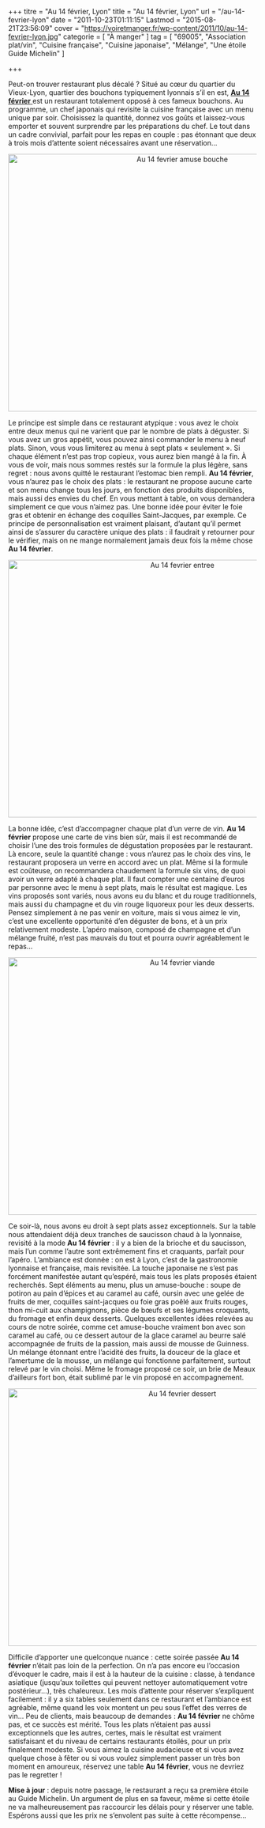 +++
titre = "Au 14 février, Lyon"
title = "Au 14 février, Lyon"
url = "/au-14-fevrier-lyon"
date = "2011-10-23T01:11:15"
Lastmod = "2015-08-21T23:56:09"
cover = "https://voiretmanger.fr/wp-content/2011/10/au-14-fevrier-lyon.jpg"
categorie = [ "À manger" ]
tag = [ "69005", "Association plat/vin", "Cuisine française", "Cuisine japonaise", "Mélange", "Une étoile Guide Michelin" ]

+++

<p>Peut-on trouver restaurant plus décalé ? Situé au cœur du quartier du Vieux-Lyon, quartier des bouchons typiquement lyonnais s&rsquo;il en est, <a href="http://au14fevrier.com/vieux-lyon/"><strong>Au 14 février</strong> </a>est un restaurant totalement opposé à ces fameux bouchons. Au programme, un chef japonais qui revisite la cuisine française avec un menu unique par soir. Choisissez la quantité, donnez vos goûts et laissez-vous emporter et souvent surprendre par les préparations du chef. Le tout dans un cadre convivial, parfait pour les repas en couple : pas étonnant que deux à trois mois d&rsquo;attente soient nécessaires avant une réservation…</p>
<div style="text-align: center;"><img class="aligncenter" style="border-style: initial; border-color: initial; border-width: 0px;" src="https://voiretmanger.fr/wp-content/2011/10/au-14-fevrier-amuse-bouche.jpg" alt="Au 14 fevrier amuse bouche" width="690" height="521" border="0" /></div>
<p>Le principe est simple dans ce restaurant atypique : vous avez le choix entre deux menus qui ne varient que par le nombre de plats à déguster. Si vous avez un gros appétit, vous pouvez ainsi commander le menu à neuf plats. Sinon, vous vous limiterez au menu à sept plats &laquo;&nbsp;seulement&nbsp;&raquo;. Si chaque élément n&rsquo;est pas trop copieux, vous aurez bien mangé à la fin. À vous de voir, mais nous sommes restés sur la formule la plus légère, sans regret : nous avons quitté le restaurant l&rsquo;estomac bien rempli. <strong>Au 14 février</strong>, vous n&rsquo;aurez pas le choix des plats : le restaurant ne propose aucune carte et son menu change tous les jours, en fonction des produits disponibles, mais aussi des envies du chef. En vous mettant à table, on vous demandera simplement ce que vous n&rsquo;aimez pas. Une bonne idée pour éviter le foie gras et obtenir en échange des coquilles Saint-Jacques, par exemple. Ce principe de personnalisation est vraiment plaisant, d&rsquo;autant qu&rsquo;il permet ainsi de s&rsquo;assurer du caractère unique des plats : il faudrait y retourner pour le vérifier, mais on ne mange normalement jamais deux fois la même chose <strong>Au 14 février</strong>.</p>
<div style="text-align: center;"><img class="aligncenter" style="border-style: initial; border-color: initial; border-width: 0px;" src="https://voiretmanger.fr/wp-content/2011/10/au-14-fevrier-entree.jpg" alt="Au 14 fevrier entree" width="690" height="521" border="0" /></div>
<p>La bonne idée, c&rsquo;est d&rsquo;accompagner chaque plat d&rsquo;un verre de vin. <strong>Au 14 février</strong> propose une carte de vins bien sûr, mais il est recommandé de choisir l&rsquo;une des trois formules de dégustation proposées par le restaurant. Là encore, seule la quantité change : vous n&rsquo;aurez pas le choix des vins, le restaurant proposera un verre en accord avec un plat. Même si la formule est coûteuse, on recommandera chaudement la formule six vins, de quoi avoir un verre adapté à chaque plat. Il faut compter une centaine d&rsquo;euros par personne avec le menu à sept plats, mais le résultat est magique. Les vins proposés sont variés, nous avons eu du blanc et du rouge traditionnels, mais aussi du champagne et du vin rouge liquoreux pour les deux desserts. Pensez simplement à ne pas venir en voiture, mais si vous aimez le vin, c&rsquo;est une excellente opportunité d&rsquo;en déguster de bons, et à un prix relativement modeste. L&rsquo;apéro maison, composé de champagne et d&rsquo;un mélange fruité, n&rsquo;est pas mauvais du tout et pourra ouvrir agréablement le repas…</p>
<div style="text-align: center;"><img class="aligncenter" style="border-style: initial; border-color: initial; border-width: 0px;" src="https://voiretmanger.fr/wp-content/2011/10/au-14-fevrier-viande.jpg" alt="Au 14 fevrier viande" width="690" height="521" border="0" /></div>
<p>Ce soir-là, nous avons eu droit à sept plats assez exceptionnels. Sur la table nous attendaient déjà deux tranches de saucisson chaud à la lyonnaise, revisité à la mode <strong>Au 14 février</strong> : il y a bien de la brioche et du saucisson, mais l&rsquo;un comme l&rsquo;autre sont extrêmement fins et craquants, parfait pour l&rsquo;apéro. L&rsquo;ambiance est donnée : on est à Lyon, c&rsquo;est de la gastronomie lyonnaise et française, mais revisitée. La touche japonaise ne s&rsquo;est pas forcément manifestée autant qu&rsquo;espéré, mais tous les plats proposés étaient recherchés. Sept éléments au menu, plus un amuse-bouche : soupe de potiron au pain d&rsquo;épices et au caramel au café, oursin avec une gelée de fruits de mer, coquilles saint-jacques ou foie gras poêlé aux fruits rouges, thon mi-cuit aux champignons, pièce de bœufs et ses légumes croquants, du fromage et enfin deux desserts. Quelques excellentes idées relevées au cours de notre soirée, comme cet amuse-bouche vraiment bon avec son caramel au café, ou ce dessert autour de la glace caramel au beurre salé accompagnée de fruits de la passion, mais aussi de mousse de Guinness. Un mélange étonnant entre l&rsquo;acidité des fruits, la douceur de la glace et l&rsquo;amertume de la mousse, un mélange qui fonctionne parfaitement, surtout relevé par le vin choisi. Même le fromage proposé ce soir, un brie de Meaux d&rsquo;ailleurs fort bon, était sublimé par le vin proposé en accompagnement.</p>
<div style="text-align: center;"><img class="aligncenter" style="border-style: initial; border-color: initial; border-width: 0px;" src="https://voiretmanger.fr/wp-content/2011/10/au-14-fevrier-dessert.jpg" alt="Au 14 fevrier dessert" width="690" height="521" border="0" /></div>
<p>Difficile d&rsquo;apporter une quelconque nuance : cette soirée passée <strong>Au 14 février</strong> n&rsquo;était pas loin de la perfection. On n&rsquo;a pas encore eu l&rsquo;occasion d&rsquo;évoquer le cadre, mais il est à la hauteur de la cuisine : classe, à tendance asiatique (jusqu&rsquo;aux toilettes qui peuvent nettoyer automatiquement votre postérieur…), très chaleureux. Les mois d&rsquo;attente pour réserver s&rsquo;expliquent facilement : il y a six tables seulement dans ce restaurant et l&rsquo;ambiance est agréable, même quand les voix montent un peu sous l&rsquo;effet des verres de vin… Peu de clients, mais beaucoup de demandes : <strong>Au 14 février</strong> ne chôme pas, et ce succès est mérité. Tous les plats n&rsquo;étaient pas aussi exceptionnels que les autres, certes, mais le résultat est vraiment satisfaisant et du niveau de certains restaurants étoilés, pour un prix finalement modeste. Si vous aimez la cuisine audacieuse et si vous avez quelque chose à fêter ou si vous voulez simplement passer un très bon moment en amoureux, réservez une table <strong>Au 14 février</strong>, vous ne devriez pas le regretter !</p>
<p><strong>Mise à jour</strong> : depuis notre passage, le restaurant a reçu sa première étoile au Guide Michelin. Un argument de plus en sa faveur, même si cette étoile ne va malheureusement pas raccourcir les délais pour y réserver une table. Espérons aussi que les prix ne s&rsquo;envolent pas suite à cette récompense…</p>

